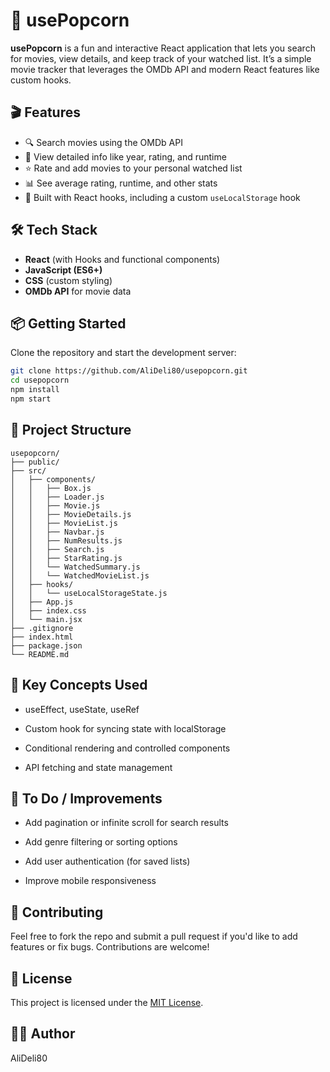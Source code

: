 # 🍿 usePopcorn

**usePopcorn** is a fun and interactive React application that lets you search for movies, view details, and keep track of your watched list. It’s a simple movie tracker that leverages the OMDb API and modern React features like custom hooks.

## 🎬 Features

- 🔍 Search movies using the OMDb API
- 📃 View detailed info like year, rating, and runtime
- ⭐ Rate and add movies to your personal watched list
- 📊 See average rating, runtime, and other stats
- 🧠 Built with React hooks, including a custom `useLocalStorage` hook

## 🛠️ Tech Stack

- **React** (with Hooks and functional components)
- **JavaScript (ES6+)**
- **CSS** (custom styling)
- **OMDb API** for movie data

## 📦 Getting Started

Clone the repository and start the development server:

```bash
git clone https://github.com/AliDeli80/usepopcorn.git
cd usepopcorn
npm install
npm start
```

## 📁 Project Structure

```plaintext
usepopcorn/
├── public/
├── src/
│   ├── components/
│   │   ├── Box.js
│   │   ├── Loader.js
│   │   ├── Movie.js
│   │   ├── MovieDetails.js
│   │   ├── MovieList.js
│   │   ├── Navbar.js
│   │   ├── NumResults.js
│   │   ├── Search.js
│   │   ├── StarRating.js
│   │   └── WatchedSummary.js
│   │   └── WatchedMovieList.js
│   ├── hooks/
│   │   └── useLocalStorageState.js
│   ├── App.js
│   ├── index.css
│   └── main.jsx
├── .gitignore
├── index.html
├── package.json
└── README.md
```

## 🧠 Key Concepts Used
- useEffect, useState, useRef

- Custom hook for syncing state with localStorage

- Conditional rendering and controlled components

- API fetching and state management

## 📝 To Do / Improvements
 - Add pagination or infinite scroll for search results

 - Add genre filtering or sorting options

 - Add user authentication (for saved lists)

 - Improve mobile responsiveness

## 🤝 Contributing
Feel free to fork the repo and submit a pull request if you'd like to add features or fix bugs. Contributions are welcome!

## 📄 License
This project is licensed under the [MIT License](LICENSE).

## 👨‍💻 Author
AliDeli80
